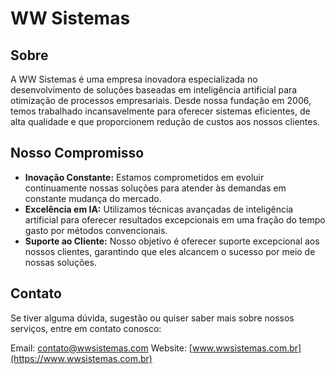 # WW Sistemas

## Sobre

A WW Sistemas é uma empresa inovadora especializada no desenvolvimento de soluções baseadas em inteligência artificial para otimização de processos empresariais. Desde nossa fundação em 2006, temos trabalhado incansavelmente para oferecer sistemas eficientes, de alta qualidade e que proporcionem redução de custos aos nossos clientes.

## Nosso Compromisso

- **Inovação Constante:** Estamos comprometidos em evoluir continuamente nossas soluções para atender às demandas em constante mudança do mercado.
- **Excelência em IA:** Utilizamos técnicas avançadas de inteligência artificial para oferecer resultados excepcionais em uma fração do tempo gasto por métodos convencionais.
- **Suporte ao Cliente:** Nosso objetivo é oferecer suporte excepcional aos nossos clientes, garantindo que eles alcancem o sucesso por meio de nossas soluções.

## Contato

Se tiver alguma dúvida, sugestão ou quiser saber mais sobre nossos serviços, entre em contato conosco:

Email: contato@wwsistemas.com
Website: [www.wwsistemas.com.br](https://www.wwsistemas.com.br)
